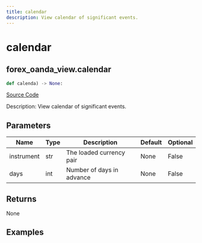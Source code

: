 ```yaml
---
title: calendar
description: View calendar of significant events.
---
```

# calendar

## forex_oanda_view.calendar

```python
def calenda) -> None:
```
[Source Code](https://github.com/OpenBB-finance/OpenBBTerminal/tree/main/openbb_terminal/decorators.py#L392)

Description: View calendar of significant events.

## Parameters

| Name | Type | Description | Default | Optional |
| ---- | ---- | ----------- | ------- | -------- |
| instrument | str | The loaded currency pair | None | False |
| days | int | Number of days in advance | None | False |

## Returns

None

## Examples

